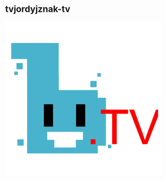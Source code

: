 # tvjordyjznak-tv

![TV Icon](https://github.com/real-kwellercat/tvjordyjznak-tv/blob/main/assets/images/logo.png?raw=true)